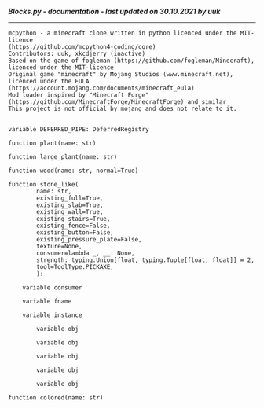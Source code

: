***Blocks.py - documentation - last updated on 30.10.2021 by uuk***
___

    mcpython - a minecraft clone written in python licenced under the MIT-licence 
    (https://github.com/mcpython4-coding/core)
    Contributors: uuk, xkcdjerry (inactive)
    Based on the game of fogleman (https://github.com/fogleman/Minecraft), licenced under the MIT-licence
    Original game "minecraft" by Mojang Studios (www.minecraft.net), licenced under the EULA
    (https://account.mojang.com/documents/minecraft_eula)
    Mod loader inspired by "Minecraft Forge" (https://github.com/MinecraftForge/MinecraftForge) and similar
    This project is not official by mojang and does not relate to it.


    variable DEFERRED_PIPE: DeferredRegistry

    function plant(name: str)

    function large_plant(name: str)

    function wood(name: str, normal=True)

    function stone_like(
            name: str,
            existing_full=True,
            existing_slab=True,
            existing_wall=True,
            existing_stairs=True,
            existing_fence=False,
            existing_button=False,
            existing_pressure_plate=False,
            texture=None,
            consumer=lambda _, __: None,
            strength: typing.Union[float, typing.Tuple[float, float]] = 2,
            tool=ToolType.PICKAXE,
            ):

        variable consumer

        variable fname

        variable instance

            variable obj

            variable obj

            variable obj

            variable obj

            variable obj

    function colored(name: str)